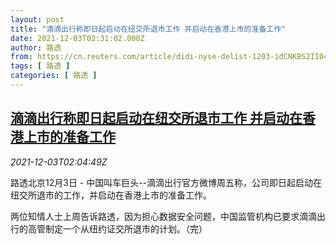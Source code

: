 ```yaml
---
layout: post
title: "滴滴出行称即日起启动在纽交所退市工作 并启动在香港上市的准备工作"
date: 2021-12-03T02:31:02.000Z
author: 路透
from: https://cn.reuters.com/article/didi-nyse-delist-1203-idCNKBS2II04Z
tags: [ 路透 ]
categories: [ 路透 ]
---
```

<!--1638498662000-->
[滴滴出行称即日起启动在纽交所退市工作 并启动在香港上市的准备工作](https://cn.reuters.com/article/didi-nyse-delist-1203-idCNKBS2II04Z)
------

<div>
<div><i>2021-12-03T02:04:49Z</i></div><p>路透北京12月3日 - 中国叫车巨头--滴滴出行官方微博周五称，公司即日起启动在纽交所退市的工作，并启动在香港上市的准备工作。</p><p>两位知情人士上周告诉路透，因为担心数据安全问题，中国监管机构已要求滴滴出行的高管制定一个从纽约证交所退市的计划。（完）</p>
</div>
